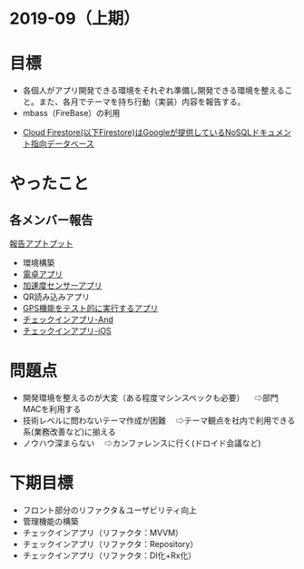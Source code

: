 # 2019-09（上期）

# 目標
* 各個人がアプリ開発できる環境をそれぞれ準備し開発できる環境を整えること。また、各月でテーマを持ち行動（実装）内容を報告する。
* mbass（FireBase）の利用
 - [Cloud Firestore(以下Firestore)はGoogleが提供しているNoSQLドキュメント指向データベース](https://qiita.com/keito_jp/items/3a9a14c9e0fb951152f7)

# やったこと
## 各メンバー報告
[報告アプトプット](https://github.com/app-working/documents/tree/master/progress-reports)
* 環境構築
* [電卓アプリ](https://github.com/app-working/documents/blob/master/progress-reports/satoharu.md)
* [加速度センサーアプリ](https://github.com/app-working/documents/blob/master/progress-reports/saitos.md)
* QR読み込みアプリ
* [GPS機能をテスト的に実行するアプリ](https://github.com/app-working/documents/blob/master/progress-reports/hakuta_201907.md)
* [チェックインアプリ-And](https://github.com/app-working/documents/blob/master/progress-reports/phai0512.md)
* [チェックインアプリ-iOS](https://github.com/app-working/documents/blob/master/progress-reports/take.md)
 
# 問題点
* 開発環境を整えるのが大変（ある程度マシンスペックも必要）
　⇨部門MACを利用する
* 技術レベルに問わないテーマ作成が困難
　⇨テーマ観点を社内で利用できる系(業務改善など)に揃える
* ノウハウ深まらない
　⇨カンファレンスに行く(ドロイド会議など)

# 下期目標
* フロント部分のリファクタ＆ユーザビリティ向上
* 管理機能の構築
* チェックインアプリ（リファクタ：MVVM）
* チェックインアプリ（リファクタ：Repository）
* チェックインアプリ（リファクタ：DI化+Rx化）

